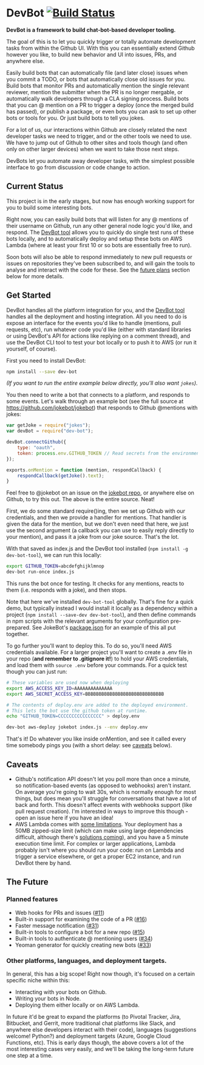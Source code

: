 # DevBot [![Build Status](https://travis-ci.org/pimterry/dev-bot.png)](https://travis-ci.org/pimterry/dev-bot)

**DevBot is a framework to build chat-bot-based developer tooling.**

The goal of this is to let you quickly trigger or totally automate development tasks from within the Github UI. With this you can essentially extend Github however you like, to build new behavior and UI into issues, PRs, and anywhere else.

Easily build bots that can automatically file (and later close) issues when you commit a TODO, or bots that automatically close old issues for you. Build bots that monitor PRs and automatically mention the single relevant reviewer, mention the submitter when the PR is no longer mergable, or automatically walk developers through a CLA signing process. Build bots that you can @ mention on a PR to trigger a deploy (once the merged build has passed), or publish a package, or even bots you can ask to set up other bots or tools for you. Or just build bots to tell you jokes.

For a lot of us, our interactions within Github are closely related the next developer tasks we need to trigger, and or the other tools we need to use. We have to jump out of Github to other sites and tools though (and often only on other larger devices) when we want to take those next steps.

DevBots let you automate away developer tasks, with the simplest possible interface to go from discussion or code change to action.

## Current Status

This project is in the early stages, but now has enough working support for you to build some interesting bots.

Right now, you can easily build bots that will listen for any @ mentions of their username on Github, run any other general node logic you'd like, and respond. The [DevBot tool](https://github.com/pimterry/dev-bot-tool) allows you to quickly do single test runs of these bots locally, and to automatically deploy and setup these bots on AWS Lambda (where at least your first 10 or so bots are essentially free to run).

Soon bots will also be able to respond immediately to new pull requests or issues on repositories they've been subscribed to, and will gain the tools to analyse and interact with the code for these. See the [future plans](#the-future) section below for more details.

## Get Started

DevBot handles all the platform integration for you, and the [DevBot tool](https://github.com/pimterry/dev-bot-tool) handles all the deployment and hosting integration. All you need to do is expose an interface for the events you'd like to handle (mentions, pull requests, etc), run whatever code you'd like (either with standard libraries or using DevBot's API for actions like replying on a comment thread), and use the DevBot CLI tool to test your bot locally or to push it to AWS (or run it yourself, of course).

First you need to install DevBot:

```bash
npm install --save dev-bot
```

*(If you want to run the entire example below directly, you'll also want `jokes`).*

You then need to write a bot that connects to a platform, and responds to some events. Let's walk through an example bot (see the full source at https://github.com/jokebot/jokebot) that responds to Github @mentions with jokes:

```javascript
var getJoke = require("jokes");
var devBot = require("dev-bot");

devBot.connectGithub({
    type: "oauth",
    token: process.env.GITHUB_TOKEN // Read secrets from the environment, rather than including them directly
});

exports.onMention = function (mention, respondCallback) {
    respondCallback(getJoke().text);
}
```

Feel free to @jokebot on an issue on the [jokebot repo](https://github.com/jokebot/jokebot), or anywhere else on Github, to try this out. The above is the entire source. Neat!

First, we do some standard require()ing, then we set up Github with our credentials, and then we provide a handler for mentions. That handler is given the data for the mention, but we don't even need that here, we just use the second argument (a callback you can use to easily reply directly to your mention), and pass it a joke from our joke source. That's the lot.

With that saved as index.js and the DevBot tool installed (`npm install -g dev-bot-tool`), we can run this locally:

```bash
export GITHUB_TOKEN=abcdefghijklmnop
dev-bot run-once index.js
```

This runs the bot once for testing. It checks for any mentions, reacts to them (i.e. responds with a joke), and then stops.

Note that here we've installed `dev-bot-tool` globally. That's fine for a quick demo, but typically instead I would install it locally as a dependency within a project (`npm install --save-dev dev-bot-tool`), and then define commands in npm scripts with the relevant arguments for your configuration pre-prepared. See JokeBot's [package.json](https://github.com/jokebot/jokebot/blob/master/package.json) for an example of this all put together.

To go further you'll want to deploy this. To do so, you'll need AWS credentials available. For a larger project you'll want to create a .env file in your repo (**and remember to .gitignore it!**) to hold your AWS credentials, and load them with `source .env` before your commands. For a quick test though you can just run:

```bash
# These variables are used now when deploying
export AWS_ACCESS_KEY_ID=AAAAAAAAAAAAAA
export AWS_SECRET_ACCESS_KEY=BBBBBBBBBBBBBBBBBBBBBBBBBBBBB

# The contents of deploy.env are added to the deployed environment.
# This lets the bot use the github token at runtime.
echo "GITHUB_TOKEN=CCCCCCCCCCCCCCCC" > deploy.env

dev-bot aws-deploy jokebot index.js --env deploy.env
```

That's it! Do whatever you like inside onMention, and see it called every time somebody pings you (with a short delay: see [caveats](#caveats) below).

## Caveats

* Github's notification API doesn't let you poll more than once a minute, so notification-based events (as opposed to webhooks) aren't instant. On average you're going to wait 30s, which is normally enough for most things, but does mean you'll struggle for conversations that have a lot of back and forth. This doesn't affect events with webhooks support (like pull request creation). I'm interested in ways to improve this though - open an issue here if you have an idea!
* AWS Lambda comes with [some limitations](http://docs.aws.amazon.com/lambda/latest/dg/limits.html). Your deployment has a 50MB zipped-size limit (which can make using large dependencies difficult, although there's [solutions coming](https://github.com/pimterry/dev-bot/issues/32)), and you have a 5 minute execution time limit. For complex or larger applications, Lambda probably isn't where you should run your code: run on Lambda and trigger a service elsewhere, or get a proper EC2 instance, and run DevBot there by hand.

## The Future

### Planned features

* Web hooks for PRs and issues ([#11](https://github.com/pimterry/dev-bot/issues/11))
* Built-in support for examining the code of a PR ([#16](https://github.com/pimterry/dev-bot/issues/16))
* Faster message notification ([#31](https://github.com/pimterry/dev-bot/issues/31))
* Built-in tools to configure a bot for a new repo ([#15](https://github.com/pimterry/dev-bot/issues/15))
* Built-in tools to authenticate @ mentioning users ([#34](https://github.com/pimterry/dev-bot/issues/34))
* Yeoman generator for quickly creating new bots ([#33](https://github.com/pimterry/dev-bot/issues/33))

### Other platforms, languages, and deployment targets.

In general, this has a big scope! Right now though, it's focused on a certain specific niche within this:

* Interacting with your bots on Github.
* Writing your bots in Node.
* Deploying them either locally or on AWS Lambda.

In future it'd be great to expand the platforms (to Pivotal Tracker, Jira, Bitbucket, and Gerrit, more traditional chat platforms like Slack, and anywhere else developers interact with their code), languages (suggestions welcome! Python?) and deployment targets (Azure, Google Cloud Functions, etc). This is early days though, the above covers a lot of the most interesting cases very easily, and we'll be taking the long-term future one step at a time.